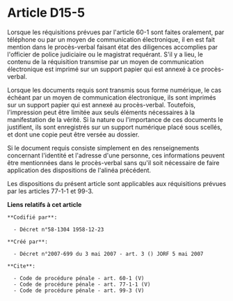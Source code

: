# Article D15-5

Lorsque les réquisitions prévues par l'article 60-1 sont faites oralement, par téléphone ou par un moyen de communication
électronique, il en est fait mention dans le procès-verbal faisant état des diligences accomplies par l'officier de police
judiciaire ou le magistrat requérant. S'il y a lieu, le contenu de la réquisition transmise par un moyen de communication
électronique est imprimé sur un support papier qui est annexé à ce procès-verbal. 

Lorsque les documents requis sont transmis sous forme numérique, le cas échéant par un moyen de communication électronique,
ils sont imprimés sur un support papier qui est annexé au procès-verbal. Toutefois, l'impression peut être limitée aux seuls
éléments nécessaires à la manifestation de la vérité. Si la nature ou l'importance de ces documents le justifient, ils sont
enregistrés sur un support numérique placé sous scellés, et dont une copie peut être versée au dossier. 

Si le document requis consiste simplement en des renseignements concernant l'identité et l'adresse d'une personne, ces
informations peuvent être mentionnées dans le procès-verbal sans qu'il soit nécessaire de faire application des dispositions
de l'alinéa précédent. 

Les dispositions du présent article sont applicables aux réquisitions prévues par les articles 77-1-1 et 99-3.

**Liens relatifs à cet article**

	**Codifié par**:

	  - Décret n°58-1304 1958-12-23

	**Créé par**:

	  - Décret n°2007-699 du 3 mai 2007 - art. 3 () JORF 5 mai 2007

	**Cite**:

	  - Code de procédure pénale - art. 60-1 (V)
	  - Code de procédure pénale - art. 77-1-1 (V)
	  - Code de procédure pénale - art. 99-3 (V)
